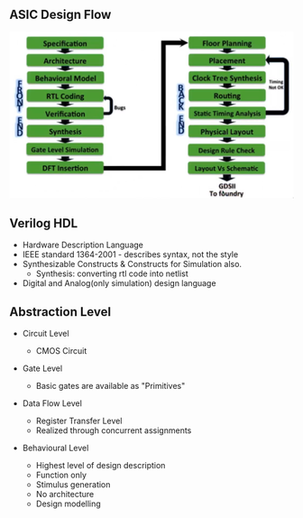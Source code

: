 ## ASIC Design Flow

![asic_design_flow](./images/asic_design_flow.png)

## Verilog HDL

- Hardware Description Language
- IEEE standard 1364-2001 - describes syntax, not the style
- Synthesizable Constructs & Constructs for Simulation also.
  - Synthesis: converting rtl code into netlist
- Digital and Analog(only simulation) design language 

## Abstraction Level

- Circuit Level
  - CMOS Circuit

- Gate Level
  - Basic gates are available as "Primitives"

- Data Flow Level
  - Register Transfer Level
  - Realized through concurrent assignments

- Behavioural Level
  - Highest level of design description
  - Function only
  - Stimulus generation
  - No architecture
  - Design modelling

